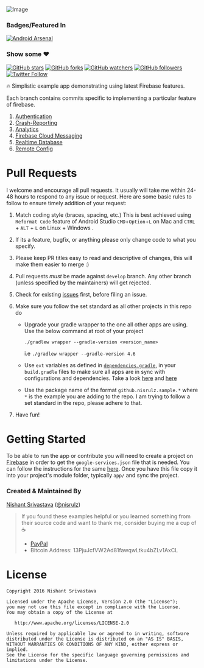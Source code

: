 ![Image](/img/github_banner.png)

### Badges/Featured In
[![Android Arsenal](https://img.shields.io/badge/Android%20Arsenal-Firebase%20Example-brightgreen.svg?style=flat)](https://android-arsenal.com/details/3/4957#)

### Show some :heart:
[![GitHub stars](https://img.shields.io/github/stars/nisrulz/FirebaseExample.svg?style=social&label=Star)](https://github.com/nisrulz/FirebaseExample) [![GitHub forks](https://img.shields.io/github/forks/nisrulz/FirebaseExample.svg?style=social&label=Fork)](https://github.com/nisrulz/FirebaseExample/fork) [![GitHub watchers](https://img.shields.io/github/watchers/nisrulz/FirebaseExample.svg?style=social&label=Watch)](https://github.com/nisrulz/FirebaseExample) [![GitHub followers](https://img.shields.io/github/followers/nisrulz.svg?style=social&label=Follow)](https://github.com/nisrulz/FirebaseExample)  
[![Twitter Follow](https://img.shields.io/twitter/follow/nisrulz.svg?style=social)](https://twitter.com/nisrulz) 

:fire: Simplistic example app demonstrating using latest Firebase features.

Each branch contains commits specific to implementing a particular feature of firebase.

1. [Authentication](https://github.com/nisrulz/FirebaseExample/tree/auth)
1. [Crash-Reporting](https://github.com/nisrulz/FirebaseExample/tree/crash-reporting)
1. [Analytics](https://github.com/nisrulz/FirebaseExample/tree/analytics)
1. [Firebase Cloud Messaging](https://github.com/nisrulz/FirebaseExample/tree/firebase-cloud-messaging)
1. [Realtime Database](https://github.com/nisrulz/FirebaseExample/tree/realtime-db)
1. [Remote Config](https://github.com/nisrulz/FirebaseExample/tree/remote-config)

# Pull Requests
I welcome and encourage all pull requests. It usually will take me within 24-48 hours to respond to any issue or request. Here are some basic rules to follow to ensure timely addition of your request:
  1. Match coding style (braces, spacing, etc.) This is best achieved using `Reformat Code` feature of Android Studio `CMD`+`Option`+`L` on Mac and `CTRL` + `ALT` + `L` on Linux + Windows .
  2. If its a feature, bugfix, or anything please only change code to what you specify.
  3. Please keep PR titles easy to read and descriptive of changes, this will make them easier to merge :)
  4. Pull requests _must_ be made against `develop` branch. Any other branch (unless specified by the maintainers) will get rejected.
  5. Check for existing [issues](https://github.com/nisrulz/android-examples/issues) first, before filing an issue.
  6. Make sure you follow the set standard as all other projects in this repo do

      + Upgrade your gradle wrapper to the one all other apps are using. Use the below command at root of your project

          ```
          ./gradlew wrapper --gradle-version <version_name>
          ```
          i.e `./gradlew wrapper --gradle-version 4.6`

      + Use `ext` variables as defined in [`dependencies.gradle`](/dependencies.gradle), in your `build.gradle` files to make sure all apps are in sync with configurations and dependencies. Take a look [here](/DataBinding/app/build.gradle) and [here](/DataBinding/build.gradle)

      + Use the package name of the format `github.nisrulz.sample.*` where `*` is the example you are adding to the repo. I am trying to follow a set standard in the repo, please adhere to that.
  7. Have fun!
  
# Getting Started
To be able to run the app or contribute you will need to create a project on [Firebase](https://firebase.google.com/) in order to get the `google-services.json` file that is needed. You can follow the instructions for the same [here](https://firebase.google.com/docs/android/setup). Once you have this file copy it into your project's module folder, typically `app/` and sync the project.

### Created & Maintained By
[Nishant Srivastava](https://github.com/nisrulz) ([@nisrulz](https://www.twitter.com/nisrulz))

> If you found these examples helpful or you learned something from their source code and want to thank me, consider buying me a cup of :coffee:
>  + [PayPal](https://www.paypal.me/nisrulz/5)
>  + Bitcoin Address: 13PjuJcfVW2Ad81fawqwLtku4bZLv1AxCL

License
=======

    Copyright 2016 Nishant Srivastava

    Licensed under the Apache License, Version 2.0 (the "License");
    you may not use this file except in compliance with the License.
    You may obtain a copy of the License at

       http://www.apache.org/licenses/LICENSE-2.0

    Unless required by applicable law or agreed to in writing, software
    distributed under the License is distributed on an "AS IS" BASIS,
    WITHOUT WARRANTIES OR CONDITIONS OF ANY KIND, either express or implied.
    See the License for the specific language governing permissions and
    limitations under the License.
